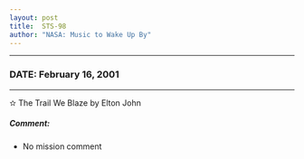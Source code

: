 ```yaml
---
layout: post
title:  STS-98
author: "NASA: Music to Wake Up By"
---
```


----
### DATE: February 16, 2001
----
✫ The Trail We Blaze by Elton John

##### Comment:
* No mission comment
